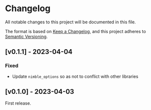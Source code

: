 # Changelog

All notable changes to this project will be documented in this file.

The format is based on [Keep a Changelog](https://keepachangelog.com/en/1.0.0/),
and this project adheres to [Semantic Versioning](https://semver.org/spec/v2.0.0.html).

## [v0.1.1] - 2023-04-04

### Fixed

- Update `nimble_options` so as not to conflict with other libraries

## [v0.1.0] - 2023-04-03

First release.
